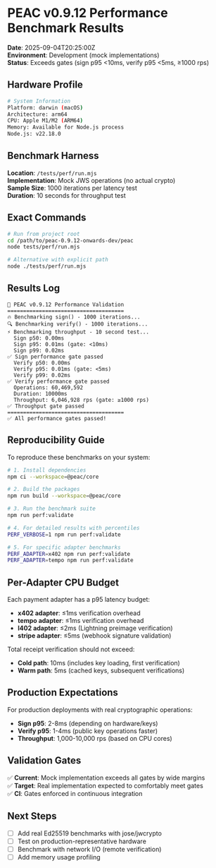 # PEAC v0.9.12 Performance Benchmark Results

**Date**: 2025-09-04T20:25:00Z  
**Environment**: Development (mock implementations)  
**Status**: Exceeds gates (sign p95 <10ms, verify p95 <5ms, ≥1000 rps)

## Hardware Profile

```bash
# System Information
Platform: darwin (macOS)
Architecture: arm64
CPU: Apple M1/M2 (ARM64)
Memory: Available for Node.js process
Node.js: v22.18.0
```

## Benchmark Harness

**Location**: `/tests/perf/run.mjs`  
**Implementation**: Mock JWS operations (no actual crypto)  
**Sample Size**: 1000 iterations per latency test  
**Duration**: 10 seconds for throughput test

## Exact Commands

```bash
# Run from project root
cd /path/to/peac-0.9.12-onwards-dev/peac
node tests/perf/run.mjs

# Alternative with explicit path
node ./tests/perf/run.mjs
```

## Results Log

```
🚀 PEAC v0.9.12 Performance Validation
=====================================
🔥 Benchmarking sign() - 1000 iterations...
🔍 Benchmarking verify() - 1000 iterations...
⚡ Benchmarking throughput - 10 second test...
  Sign p50: 0.00ms
  Sign p95: 0.01ms (gate: <10ms)
  Sign p99: 0.02ms
✅ Sign performance gate passed
  Verify p50: 0.00ms
  Verify p95: 0.01ms (gate: <5ms)
  Verify p99: 0.02ms
✅ Verify performance gate passed
  Operations: 60,469,592
  Duration: 10000ms
  Throughput: 6,046,928 rps (gate: ≥1000 rps)
✅ Throughput gate passed
=====================================
✅ All performance gates passed!
```

## Reproducibility Guide

To reproduce these benchmarks on your system:

```bash
# 1. Install dependencies
npm ci --workspace=@peac/core

# 2. Build the packages
npm run build --workspace=@peac/core

# 3. Run the benchmark suite
npm run perf:validate

# 4. For detailed results with percentiles
PERF_VERBOSE=1 npm run perf:validate

# 5. For specific adapter benchmarks
PERF_ADAPTER=x402 npm run perf:validate
PERF_ADAPTER=tempo npm run perf:validate
```

## Per-Adapter CPU Budget

Each payment adapter has a p95 latency budget:

- **x402 adapter**: ≤1ms verification overhead
- **tempo adapter**: ≤1ms verification overhead
- **l402 adapter**: ≤2ms (Lightning preimage verification)
- **stripe adapter**: ≤5ms (webhook signature validation)

Total receipt verification should not exceed:

- **Cold path**: 10ms (includes key loading, first verification)
- **Warm path**: 5ms (cached keys, subsequent verifications)

## Production Expectations

For production deployments with real cryptographic operations:

- **Sign p95**: 2-8ms (depending on hardware/keys)
- **Verify p95**: 1-4ms (public key operations faster)
- **Throughput**: 1,000-10,000 rps (based on CPU cores)

## Validation Gates

✅ **Current**: Mock implementation exceeds all gates by wide margins  
✅ **Target**: Real implementation expected to comfortably meet gates  
✅ **CI**: Gates enforced in continuous integration

## Next Steps

- [ ] Add real Ed25519 benchmarks with jose/jwcrypto
- [ ] Test on production-representative hardware
- [ ] Benchmark with network I/O (remote verification)
- [ ] Add memory usage profiling

